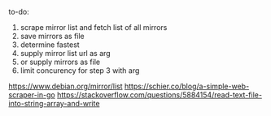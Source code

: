 to-do:
1) scrape mirror list and fetch list of all mirrors
2) save mirrors as file
3) determine fastest
4) supply mirror list url as arg
5) or supply mirrors as file
6) limit concurency for step 3 with arg

https://www.debian.org/mirror/list
https://schier.co/blog/a-simple-web-scraper-in-go
https://stackoverflow.com/questions/5884154/read-text-file-into-string-array-and-write